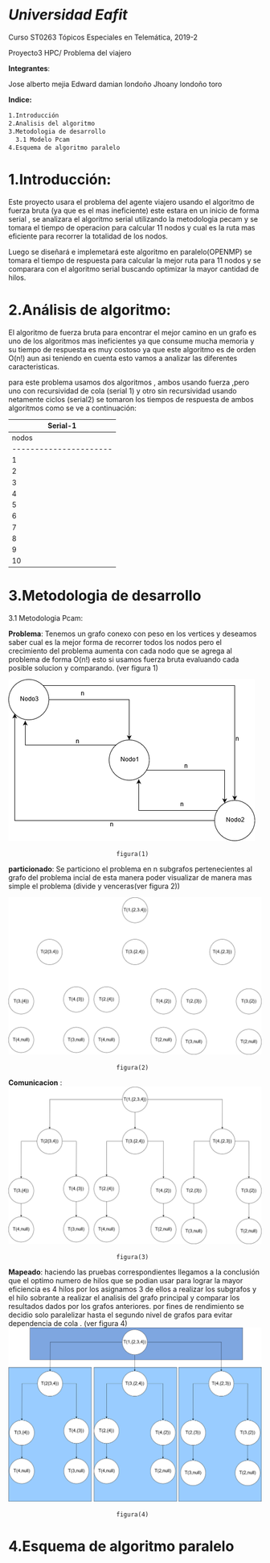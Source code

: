 __*Universidad Eafit*__
===================

Curso ST0263 Tópicos Especiales en Telemática, 2019-2

Proyecto3 HPC/ Problema del viajero 


__Integrantes__:

Jose alberto mejia 
Edward damian londoño
Jhoany londoño toro

__Indice:__

    1.Introducción
    2.Analisis del algoritmo 
    3.Metodologia de desarrollo 
      3.1 Modelo Pcam
    4.Esquema de algoritmo paralelo 
    
1.Introducción:
=============
Este proyecto usara el problema del agente viajero usando el algoritmo de fuerza bruta (ya que es el mas ineficiente)                   este estara en un inicio de forma serial , se analizara el algoritmo serial utilizando la metodologia pecam  y se tomara el tiempo de operacion para calcular 11 nodos y cual es la ruta mas eficiente para recorrer la totalidad de los nodos.

Luego se diseñará e implemetará este algoritmo en paralelo(OPENMP) se tomara el tiempo de respuesta para calcular la mejor ruta para 11 nodos  y se comparara con el algoritmo serial buscando optimizar la mayor cantidad de hilos.  

2.Análisis de algoritmo:
========================
El algoritmo de fuerza bruta para encontrar el mejor camino en un grafo  es uno de los algoritmos mas ineficientes ya que consume mucha memoria y su tiempo de respuesta es muy costoso ya que este algoritmo es de orden O(n!) aun asi teniendo en cuenta esto vamos a analizar las diferentes caracteristicas.

para este problema usamos dos algoritmos , ambos usando fuerza ,pero uno con recursividad de cola (serial 1) y otro sin recursividad usando netamente ciclos (serial2) se tomaron los tiempos de respuesta de ambos algoritmos como se ve a continuación:


|        Serial-1        |
| ---------------------- |
| nodos | hilos | tiempo |
| ---------------------- |
|   1   |   -   |   0s   |
|   2   |   -   |   0s   |
|   3   |   -   |   0s   |
|   4   |   -   |   0s   |
|   5   |   -   |   0s   |
|   6   |   -   |  0.04s |
|   7   |   -   |  0.04s |
|   8   |   -   |  4.27s |
|   9   |   -   | 47.51s |
|   10  |   -   | 589.1s |



3.Metodologia de desarrollo 
===========================
   3.1 Metodologia Pcam:
   
   __Problema__: Tenemos un grafo conexo con peso en los vertices y deseamos saber cual es la mejor forma de recorrer todos los nodos pero el crecimiento del problema aumenta con cada nodo que se agrega al problema de forma  O(n!) esto si usamos fuerza bruta evaluando cada posible solucion y comparando. (ver figura 1)
   
   ![cat](https://github.com/jose930612/project03/blob/master/img/Problema.png)  
   
                                  figura(1)
   
   __particionado__: Se particiono el problema en n subgrafos pertenecientes al grafo del problema incial de esta manera poder visualizar de manera mas simple el problema (divide y venceras(ver figura 2))
   
   ![cat](https://github.com/jose930612/project03/blob/master/img/Particionado.png)
   
                                  figura(2)
   __Comunicacion__ : 
   ![alt tag](https://github.com/jose930612/project03/blob/master/img/Comunicacion.png)
   
                                  figura(3)
   __Mapeado__: haciendo las pruebas correspondientes llegamos a la conclusión que el optimo numero de hilos que se podian usar para lograr la mayor eficiencia es 4 hilos  por los asignamos 3 de ellos a realizar los subgrafos y el hilo sobrante  a realizar el analisis del grafo principal y comparar los resultados dados por los grafos anteriores. por fines de rendimiento se decidio solo paralelizar hasta el segundo nivel de grafos para evitar dependencia de cola . (ver figura 4)
   ![alt tag](https://github.com/jose930612/project03/blob/master/img/Mapeado.png)
   
                                  figura(4)
   
    


4.Esquema de algoritmo paralelo
============================
 
 
 
    
    

